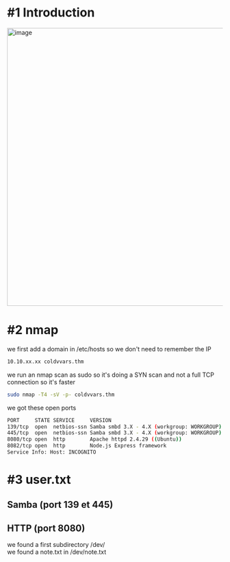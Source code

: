 # #1 Introduction
<img width="648" alt="image" src="https://github.com/Mate0r/tryhackme.com/assets/94843357/1355ba96-9793-43d4-a4cb-b59a39e88649">

# #2 nmap

we first add a domain in /etc/hosts so we don't need to remember the IP
```bash
10.10.xx.xx coldvvars.thm
```

we run an nmap scan as sudo so it's doing a SYN scan and not a full TCP connection so it's faster

```bash
sudo nmap -T4 -sV -p- coldvvars.thm
```

we got these open ports
```bash
PORT     STATE SERVICE     VERSION
139/tcp  open  netbios-ssn Samba smbd 3.X - 4.X (workgroup: WORKGROUP)
445/tcp  open  netbios-ssn Samba smbd 3.X - 4.X (workgroup: WORKGROUP)
8080/tcp open  http        Apache httpd 2.4.29 ((Ubuntu))
8082/tcp open  http        Node.js Express framework
Service Info: Host: INCOGNITO
```

# #3 user.txt

## Samba (port 139 et 445)


## HTTP (port 8080)

we found a first subdirectory /dev/ \
we found a note.txt in /dev/note.txt


